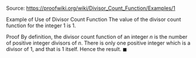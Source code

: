 # 

Source: https://proofwiki.org/wiki/Divisor_Count_Function/Examples/1

Example of Use of Divisor Count Function
The value of the divisor count function for the integer $1$ is $1$.


Proof
By definition, the divisor count function of an integer $n$ is the number of positive integer divisors of $n$.
There is only one positive integer which is a divisor of $1$, and that is $1$ itself.
Hence the result.
$\blacksquare$






